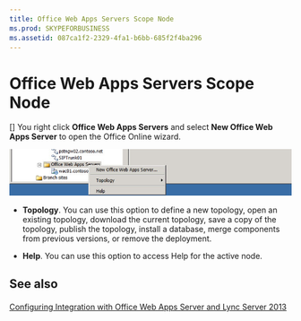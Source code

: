 ```yaml
---
title: Office Web Apps Servers Scope Node
ms.prod: SKYPEFORBUSINESS
ms.assetid: 087ca1f2-2329-4fa1-b6bb-685f2f4ba296
---
```



# Office Web Apps Servers Scope Node
[]
You right click **Office Web Apps Servers** and select **New Office Web Apps Server** to open the Office Online wizard.
  
    
    


  
    
    
![OfficeWebApps Servers Scope Node](images/OfficeWebApps_Servers_Scope_Node.jpg)
  
    
    


  
    
    


- **Topology**. You can use this option to define a new topology, open an existing topology, download the current topology, save a copy of the topology, publish the topology, install a database, merge components from previous versions, or remove the deployment.
    
  
- **Help**. You can use this option to access Help for the active node.
    
  

## See also


#### 


  
    
    
 [Configuring Integration with Office Web Apps Server and Lync Server 2013](http://technet.microsoft.com/library/3370ab55-9949-4f32-b88b-5cffed6aaad8.aspx)
